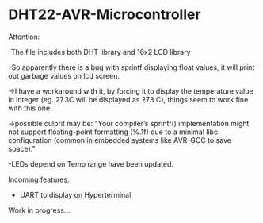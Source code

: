 # DHT22-AVR-Microcontroller

Attention:

-The file includes both DHT library and 16x2 LCD library

-So apparently there is a bug with sprintf displaying float values, it will print out garbage values on lcd screen. 

->I have a workaround with it, by forcing it to display the temperature value in integer (eg. 27.3C will be displayed as 273 C), things seem to work fine with this one. 

->possible culprit may be: "Your compiler’s sprintf() implementation might not support floating-point formatting (%.1f) due to a minimal libc configuration (common in embedded systems like AVR-GCC to save space)."

-LEDs depend on Temp range have been updated.

Incoming features: 
+ UART to display on Hyperterminal

Work in progress...
